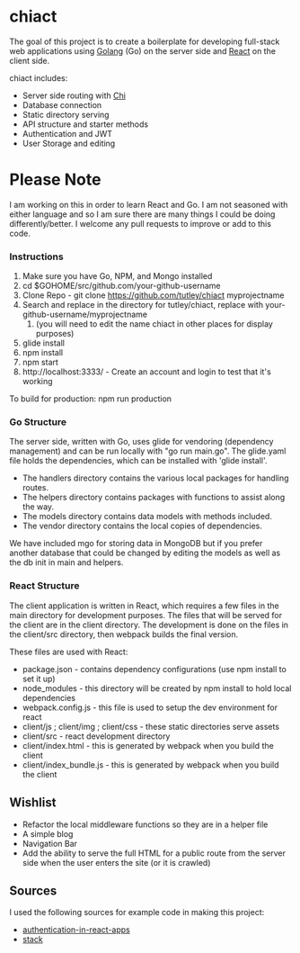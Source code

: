 # chiact

The goal of this project is to create a boilerplate for developing full-stack web applications using [Golang](https://golang.org) (Go) on the server side and [React](https://facebook.github.io/react/) on the client side.

chiact includes:
* Server side routing with [Chi](https://github.com/pressly/chi)
* Database connection
* Static directory serving
* API structure and starter methods
* Authentication and JWT
* User Storage and editing

# Please Note
I am working on this in order to learn React and Go. I am not seasoned with either language and so I am sure there are many things I could be doing differently/better. I welcome any pull requests to improve or add to this code.

### Instructions
1. Make sure you have Go, NPM, and Mongo installed
2. cd $GOHOME/src/github.com/your-github-username
3. Clone Repo - git clone https://github.com/tutley/chiact myprojectname
4. Search and replace in the directory for tutley/chiact, replace with your-github-username/myprojectname
      1. (you will need to edit the name chiact in other places for display purposes)
5. glide install
6. npm install
7. npm start
8. http://localhost:3333/ - Create an account and login to test that it's working

To build for production: npm run production

### Go Structure
The server side, written with Go, uses glide for vendoring (dependency management) and can be run locally with "go run main.go". The glide.yaml file holds the dependencies, which can be installed with 'glide install'.

* The handlers directory contains the various local packages for handling routes.
* The helpers directory contains packages with functions to assist along the way.
* The models directory contains data models with methods included.
* The vendor directory contains the local copies of dependencies.

We have included mgo for storing data in MongoDB but if you prefer another database that could be changed by editing the models as well as the db init in main and helpers.

### React Structure
The client application is written in React, which requires a few files in the main directory for development purposes. The files that will be served for the client are in the client directory. The development is done on the files in the client/src directory, then webpack builds the final version.

These files are used with React:
* package.json - contains dependency configurations (use npm install to set it up)
* node_modules - this directory will be created by npm install to hold local dependencies
* webpack.config.js - this file is used to setup the dev environment for react
* client/js ; client/img ; client/css - these static directories serve assets
* client/src - react development directory
* client/index.html - this is generated by webpack when you build the client
* client/index_bundle.js - this is generated by webpack when you build the client

## Wishlist
* Refactor the local middleware functions so they are in a helper file
* A simple blog
* Navigation Bar
* Add the ability to serve the full HTML for a public route from the server side when the user enters the site (or it is crawled)

## Sources
I used the following sources for example code in making this project:
* [authentication-in-react-apps](https://github.com/vladimirponomarev/authentication-in-react-apps)
* [stack](https://github.com/bradialabs/stack)
